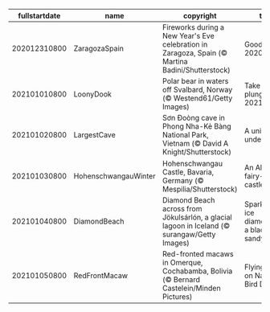 |fullstartdate|name|copyright|title|image|
|--|--|--|--|--|
202012310800|ZaragozaSpain|Fireworks during a New Year's Eve celebration in Zaragoza, Spain (© Martina Badini/Shutterstock)|Goodbye, 2020!|![](/en-US/2021/01/202012310800ZaragozaSpain.jpg)|
202101010800|LoonyDook|Polar bear in waters off Svalbard, Norway (© Westend61/Getty Images)|Take the plunge into 2021|![](/en-US/2021/01/202101010800LoonyDook.jpg)|
202101020800|LargestCave|Sơn Đoòng cave in Phong Nha-Kẻ Bàng National Park, Vietnam (© David A Knight/Shutterstock)|A universe underground|![](/en-US/2021/01/202101020800LargestCave.jpg)|
202101030800|HohenschwangauWinter|Hohenschwangau Castle, Bavaria, Germany (© Mespilia/Shutterstock)|An Alpine fairy-tale castle|![](/en-US/2021/01/202101030800HohenschwangauWinter.jpg)|
202101040800|DiamondBeach|Diamond Beach across from Jökulsárlón, a glacial lagoon in Iceland (© surangaw/Getty Images)|Sparkling ice diamonds on a black sandy beach|![](/en-US/2021/01/202101040800DiamondBeach.jpg)|
202101050800|RedFrontMacaw|Red-fronted macaws in Omerque, Cochabamba, Bolivia (© Bernard Castelein/Minden Pictures)|Flying high on National Bird Day|![](/en-US/2021/01/202101050800RedFrontMacaw.jpg)|
